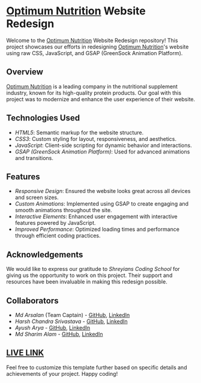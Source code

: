# [Optimum Nutrition](https://www.optimumnutrition.co.in/) Website Redesign

Welcome to the [Optimum Nutrition](https://www.optimumnutrition.co.in/) Website Redesign repository! This project showcases our efforts in redesigning [Optimum Nutrition](https://www.optimumnutrition.co.in/)'s website using raw CSS, JavaScript, and GSAP (GreenSock Animation Platform).

## Overview

[Optimum Nutrition](https://www.optimumnutrition.co.in/) is a leading company in the nutritional supplement industry, known for its high-quality protein products. Our goal with this project was to modernize and enhance the user experience of their website.

## Technologies Used

- *HTML5*: Semantic markup for the website structure.
- *CSS3*: Custom styling for layout, responsiveness, and aesthetics.
- *JavaScript*: Client-side scripting for dynamic behavior and interactions.
- *GSAP (GreenSock Animation Platform)*: Used for advanced animations and transitions.

## Features

- *Responsive Design*: Ensured the website looks great across all devices and screen sizes.
- *Custom Animations*: Implemented using GSAP to create engaging and smooth animations throughout the site.
- *Interactive Elements*: Enhanced user engagement with interactive features powered by JavaScript.
- *Improved Performance*: Optimized loading times and performance through efficient coding practices.

## Acknowledgements

We would like to express our gratitude to *Shreyians Coding School* for giving us the opportunity to work on this project. Their support and resources have been invaluable in making this redesign possible.

## Collaborators

- *Md Arsalan* (Team Captain) - [GitHub](https://github.com/hashmiarsa), [LinkedIn](https://www.linkedin.com/in/md-arsalan-15b4ab27b/)
- *Harsh Chandra Srivastava* - [GitHub](https://github.com/harshcsrivastava), [LinkedIn](https://www.linkedin.com/in/harshcsrivastava/)
- *Ayush Arya* - [GitHub](https://github.com/ayusharya1), [LinkedIn](https://www.linkedin.com/in/ayush-arya-b261862a8/)
- *Md Sharim Alam* - [GitHub](https://github.com/sharim07), [LinkedIn](https://www.linkedin.com/in/md-sharim-alam-4136b0316/?utm_source=share&utm_campaign=share_via&utm_content=profile&utm_medium=ios_app)

## [LIVE LINK](#)

Feel free to customize this template further based on specific details and achievements of your project. Happy coding!